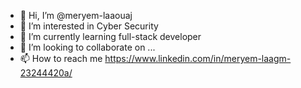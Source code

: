 - 👋 Hi, I’m @meryem-laaouaj
- 👀 I’m interested in Cyber Security
- 🌱 I’m currently learning full-stack developer
- 💞️ I’m looking to collaborate on ...
- 📫 How to reach me
      https://www.linkedin.com/in/meryem-laagm-23244420a/
      

<!---
meryem-laaouaj/meryem-laaouaj is a ✨ special ✨ repository because its `README.md` (this file) appears on your GitHub profile.
You can click the Preview link to take a look at your changes.
--->
